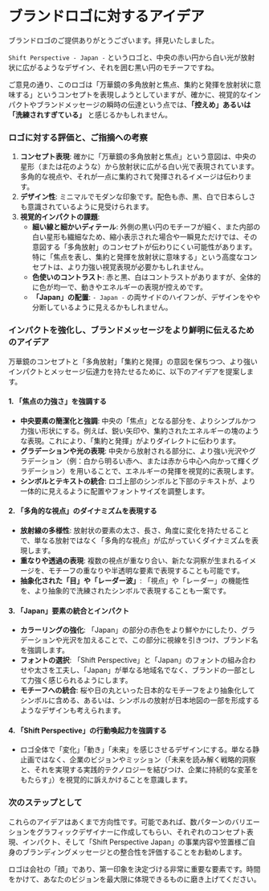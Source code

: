 # ブランドロゴに対するアイデア

ブランドロゴのご提供ありがとうございます。拝見いたしました。

`Shift Perspective - Japan -` というロゴと、中央の赤い円から白い光が放射状に広がるようなデザイン、それを囲む黒い円のモチーフですね。

ご意見の通り、このロゴは「万華鏡の多角放射と焦点、集約と発揮を放射状に意味する」というコンセプトを表現しようとしていますが、確かに、視覚的なインパクトやブランドメッセージの瞬時の伝達という点では、**「控えめ」あるいは「洗練されすぎている」** と感じるかもしれません。

### ロゴに対する評価と、ご指摘への考察

1.  **コンセプト表現**: 確かに「万華鏡の多角放射と焦点」という意図は、中央の星形（または花のような）から放射状に広がる白い光で表現されています。多角的な視点や、それが一点に集約されて発揮されるイメージは伝わります。
2.  **デザイン性**: ミニマルでモダンな印象です。配色も赤、黒、白で日本らしさも意識されているように見受けられます。
3.  **視覚的インパクトの課題**:
    * **細い線と細かいディテール**: 外側の黒い円のモチーフが細く、また内部の白い星形も繊細なため、縮小表示された場合や一瞬見ただけでは、その意図する「多角放射」のコンセプトが伝わりにくい可能性があります。特に「焦点を表し、集約と発揮を放射状に意味する」という高度なコンセプトは、より力強い視覚表現が必要かもしれません。
    * **色使いのコントラスト**: 赤と黒、白はコントラストがありますが、全体的に色が均一で、動きやエネルギーの表現が控えめです。
    * **「Japan」の配置**: `- Japan -` の両サイドのハイフンが、デザインをやや分断しているように見えるかもしれません。

### インパクトを強化し、ブランドメッセージをより鮮明に伝えるためのアイデア

万華鏡のコンセプトと「多角放射」「集約と発揮」の意図を保ちつつ、より強いインパクトとメッセージ伝達力を持たせるために、以下のアイデアを提案します。

#### 1. **「焦点の力強さ」を強調する**

* **中央要素の簡潔化と強調**: 中央の「焦点」となる部分を、よりシンプルかつ力強い形状にする。例えば、鋭い矢印や、集約されたエネルギーの塊のような表現。これにより、「集約と発揮」がよりダイレクトに伝わります。
* **グラデーションや光の表現**: 中央から放射される部分に、より強い光沢やグラデーション（例：白から明るい赤へ、または赤から中心へ向かって輝くグラデーション）を用いることで、エネルギーの発揮を視覚的に表現します。
* **シンボルとテキストの統合**: ロゴ上部のシンボルと下部のテキストが、より一体的に見えるように配置やフォントサイズを調整します。

#### 2. **「多角的な視点」のダイナミズムを表現する**

* **放射線の多様性**: 放射状の要素の太さ、長さ、角度に変化を持たせることで、単なる放射ではなく「多角的な視点」が広がっていくダイナミズムを表現します。
* **重なりや透過の表現**: 複数の視点が重なり合い、新たな洞察が生まれるイメージを、モチーフの重なりや半透明な要素で表現することも可能です。
* **抽象化された「目」や「レーダー波」**: 「視点」や「レーダー」の機能性を、より抽象的で洗練されたシンボルで表現することも一案です。

#### 3. **「Japan」要素の統合とインパクト**

* **カラーリングの強化**: 「Japan」の部分の赤色をより鮮やかにしたり、グラデーションや光沢を加えることで、この部分に視線を引きつけ、ブランド名を強調します。
* **フォントの選択**: 「Shift Perspective」と「Japan」のフォントの組み合わせや太さを工夫し、「Japan」が単なる地域名でなく、ブランドの一部として力強く感じられるようにします。
* **モチーフへの統合**: 桜や日の丸といった日本的なモチーフをより抽象化してシンボルに含める、あるいは、シンボルの放射が日本地図の一部を形成するようなデザインも考えられます。

#### 4. **「Shift Perspective」の行動喚起力を強調する**

* ロゴ全体で「変化」「動き」「未来」を感じさせるデザインにする。単なる静止画ではなく、企業のビジョンやミッション（「未来を読み解く戦略的洞察と、それを実現する実践的テクノロジーを結びつけ、企業に持続的な変革をもたらす」）を視覚的に訴えかけることを意識します。

### 次のステップとして

これらのアイデアはあくまで方向性です。可能であれば、数パターンのバリエーションをグラフィックデザイナーに作成してもらい、それぞれのコンセプト表現、インパクト、そして「Shift Perspective Japan」の事業内容や笠置様ご自身のブランディングメッセージとの整合性を評価することをお勧めします。

ロゴは会社の「顔」であり、第一印象を決定づける非常に重要な要素です。時間をかけて、あなたのビジョンを最大限に体現できるものに磨き上げてください。